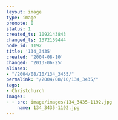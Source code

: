 ```yaml
---
layout: image
type: image
promote: 0
status: 1
created_ts: 1092143843
changed_ts: 1372159444
node_id: 1192
title: '134_3435'
created: '2004-08-10'
changed: '2013-06-25'
aliases:
- "/2004/08/10/134_3435/"
permalink: "/2004/08/10/134_3435/"
tags:
- Christchurch
images:
- - src: image/images/134_3435-1192.jpg
    name: 134_3435-1192.jpg
---
```


